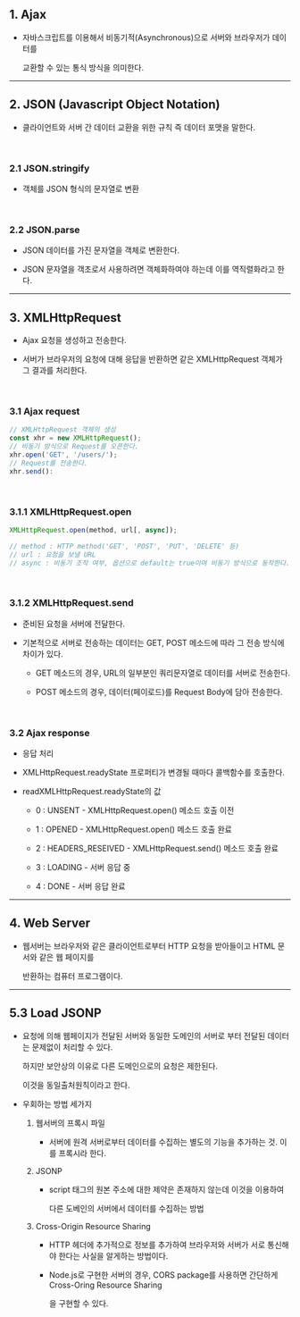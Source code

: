 ## 1. Ajax

- 자바스크립트를 이용해서 비동기적(Asynchronous)으로 서버와 브라우저가 데이터를

    교환할 수 있는 통식 방식을 의미한다.

<hr >

## 2. JSON (Javascript Object Notation)

- 클라이언트와 서버 간 데이터 교환을 위한 규칙 즉 데이터 포맷을 말한다.

<br >

### 2.1 JSON.stringify

- 객체를 JSON 형식의 문자열로 변환

<br >

### 2.2 JSON.parse

- JSON 데이터를 가진 문자열을 객체로 변환한다.

- JSON 문자열을 객초로서 사용하려면 객체화하여야 하는데 이를 역직렬화라고 한다.

<hr >

## 3. XMLHttpRequest

- Ajax 요청을 생성하고 전송한다.

- 서버가 브라우저의 요청에 대해 응답을 반환하면 같은 XMLHttpRequest 객체가 그 결과를 처리한다.

<br >

### 3.1 Ajax request

~~~ javascript
// XMLHttpRequest 객체의 생성
const xhr = new XMLHttpRequest();
// 비동기 방식으로 Request를 오픈한다.
xhr.open('GET', '/users/');
// Request를 전송한다.
xhr.send():
~~~

<br >

### 3.1.1 XMLHttpRequest.open

~~~ javascript
XMLHttpRequest.open(method, url[, async]);

// method : HTTP method('GET', 'POST', 'PUT', 'DELETE' 등)
// url : 요청을 보낼 URL
// async : 비동기 조작 여부, 옵션으로 default는 true이며 비동기 방식으로 동작한다.
~~~

<br >

### 3.1.2 XMLHttpRequest.send

- 준비된 요청을 서버에 전달한다.

- 기본적으로 서버로 전송하는 데이터는 GET, POST 메소드에 따라 그 전송 방식에 차이가 있다.

    - GET 메소드의 경우, URL의 일부분인 쿼리문자열로 데이터를 서버로 전송한다.

    - POST 메소드의 경우, 데이터(페이로드)를 Request Body에 담아 전송한다.

<br >

### 3.2 Ajax response

- 응답 처리

- XMLHttpRequest.readyState 프로퍼티가 변경될 때마다 콜백함수를 호출한다.

- readXMLHttpRequest.readyState의 값

    - 0 : UNSENT - XMLHttpRequest.open() 메소드 호출 이전

    - 1 : OPENED - XMLHttpRequest.open() 메소드 호출 완료

    - 2 : HEADERS_RESEIVED - XMLHttpRequest.send() 메소드 호출 완료

    - 3 : LOADING - 서버 응답 중

    - 4 : DONE - 서버 응답 완료

<hr >

## 4. Web Server

- 웹서버는 브라우저와 같은 클라이언트로부터 HTTP 요청을 받아들이고 HTML 문서와 같은 웹 페이지를

    반환하는 컴퓨터 프로그램이다.

<hr >

## 5.3 Load JSONP

- 요청에 의해 웹페이지가 전달된 서버와 동일한 도메인의 서버로 부터 전달된 데이터는 문제없이 처리할 수 있다.

    하지만 보안상의 이유로 다른 도메인으로의 요청은 제한된다.

    이것을 동일출처원칙이라고 한다.

- 우회하는 방법 세가지

    1. 웹서버의 프록시 파일
    
        - 서버에 원격 서버로부터 데이터를 수집하는 별도의 기능을 추가하는 것. 이를 프록시라 한다.

    2. JSONP

        - script 태그의 원본 주소에 대한 제약은 존재하지 않는데 이것을 이용하여

            다른 도베인의 서버에서 데이터를 수집하는 방법

    3. Cross-Origin Resource Sharing

        - HTTP 헤더에 추가적으로 정보를 추가하여 브라우저와 서버가 서로 통신해야 한다는 사실을 알게하는 방법이다.

        - Node.js로 구현한 서버의 경우, CORS package를 사용하면 간단하게 Cross-Oring Resource Sharing

            을 구현할 수 있다.

    


